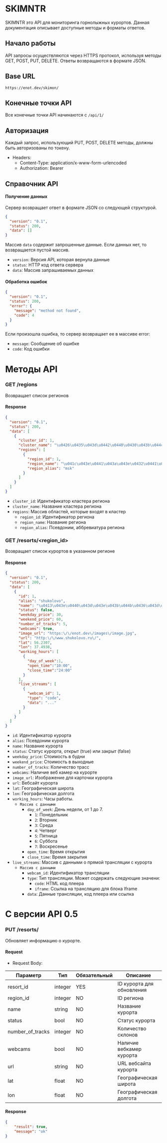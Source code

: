 # SKIMNTR

SKIMNTR это API для мониторинга горнолыжных курортов. Данная документация описывает доступные методы и форматы ответов.

## Начало работы

API запросы осуществляются через HTTPS протокол, используя методы GET, POST, PUT, DELETE. Ответы возвращаются в формате JSON.

## Base URL

`https://enot.dev/skimon/`

## Конечные точки API

Все конечные точки API начинаются с `/api/1/`

## Авторизация

Каждый запрос, использующий PUT, POST, DELETE методы, должны быть авторизованы по токену.

- Headers:
  - Content-Type: application/x-www-form-urlencoded
  - Authorization: Bearer <token>

## Справочник API

#### Получение данных

Сервер возвращает ответ в формате JSON со следующей структурой.

```json
{
  "version": "0.1",
  "status": 200,
  "data": []
}
```

Массив `data` содержит запрошенные данные. Если данных нет, то возвращается пустой массив.

- `version`: Версия API, которая вернула данные
- `status`: HTTP код ответа сервера
- `data`: Массив запрашиваемых данных

#### Обработка ошибок


```json
{
  "version": "0.1",
  "status": 200,
  "error": {
    "message": "method not found",
    "code": 4
  }
}
```

Если произошла ошибка, то сервер возвращает ее в массиве error:
- `message`: Сообщение об ошибке
- `code`: Код ошибки

# Методы API

### GET /regions

Возвращает список регионов

#### Response

```json
{
  "version": "0.1",
  "status": 200,
  "data": [
    {
      "cluster_id": 1,
      "cluster_name": "\u0426\u0435\u043d\u0442\u0440\u0430\u043b\u044c\u043d\u044b\u0439 \u0440\u0430\u0439\u043e\u043d",
      "regions": [
        {
          "region_id": 1,
          "region_name": "\u041c\u043e\u0441\u043a\u043e\u0432\u0441\u043a\u0430\u044f \u043e\u0431\u043b\u0430\u0441\u0442\u044c",
          "region_alias": "msk"
        }
      ]
    }
  ]
}
```

- `cluster_id`: Идентификатор кластера региона
- `cluster_name`: Название кластера региона
- `regions`: Массив областей, которые входят в кластер
  - `region_id`: Идентификатор региона
  - `region_name`: Название региона
  - `region_alias`: Псевдоним, аббревиатура региона


### GET /resorts/<region_id>

Возвращает список курортов в указанном регионе

#### Response

```json
{
  "version": "0.1",
  "status": 200,
  "data": [
    {
      "id": 1,
      "alias": "shukolovo",
      "name": "\u0413\u043e\u0440\u043d\u043e\u043b\u044b\u0436\u043d\u044b\u0439 \u043a\u043b\u0443\u0431 \u041b\u0435\u043e\u043d\u0438\u0434\u0430 \u0422\u044f\u0433\u0430\u0447\u0435\u0432\u0430",
      "status": false,
      "weekday_price": 30,
      "weekend_price": 60,
      "number_of_tracks": 5,
      "webcams": true,
      "image_url": "https:\/\/enot.dev\/images\/image.jpg",
      "url": "http:\/\/www.shukolovo.ru\/",
      "lat": 56.2307,
      "lon": 37.4938,
      "working_hours": [
        {
          "day_of_week":1,
          "open_time":"10:00",
          "close_time":"24:00"
        }
      ],
      "live_streams": [
        {
          "webcam_id": 1,
          "type": "code",
          "data": "..."
        }
      ]
    }
  ]
}
```

- `id`: Идентификатор курорта
- `alias`: Псевдоним курорта
- `name`: Название курорта
- `status`: Статус курорта, открыт (true) или закрыт (false)
- `weekday_price`: Стоимость в будни 
- `weekend_price`: Стоимость в выходные
- `number_of_tracks`: Количество трасс
- `webcams`: Наличие веб камер на курорте
- `image_url`: Изображение для карточки курорта
- `url`: Вебсайт курорта
- `lat`: Географическая широта
- `lon`: Географическая долгота
- `working_hours`: Часы работы. 
  - `Массив с данными`
    - `day_of_week`: День недели, от 1 до 7.
      - `1`: Понедельник
      - `2`: Вторник
      - `3`: Среда
      - `4`: Четверг
      - `5`: Пятница
      - `6`: Суббота
      - `7`: Воскресенье
    - `open_time`: Время открытия
    - `close_time`: Время закрытия
- `live_streams`: Массив с данными о прямой трансляции с курорта
  - `Массив с данными`
    - `webcam_id`: Идентификатор трансляции
    - `type`: Тип трансляции. Может содержать следующие значени:
      - `code`: HTML код плеера
      - `iframe`: Ссылка на трансляцию для блока Iframe
    - `data`: Данные трансляции, код плеера или ссылка


# С версии API 0.5

### PUT /resorts/

Обновляет информацию о курорте.

#### Request

- Request Body:

| Параметр         | Тип     | Обязательный | Описание                    |
|------------------|---------|--------------|-----------------------------|
| resort_id        | integer | YES          | ID курорта для обновления   |
| region_id        | integer | NO           | ID региона                  |
| name             | string  | NO           | Название курорта            |
| status           | bool    | NO           | Статус курорта              |
| number_of_tracks | integer | NO           | Количество склонов          |
| webcams          | bool    | NO           | Наличие вебкамер курорта    |
| url              | string  | NO           | URL вебсайта курорта        |
| lat              | float   | NO           | Географическая широта       |
| lon              | float   | NO           | Географическая долгота      |

#### Response

```json
{
    "result": true,
    "message": "ok"
}
```